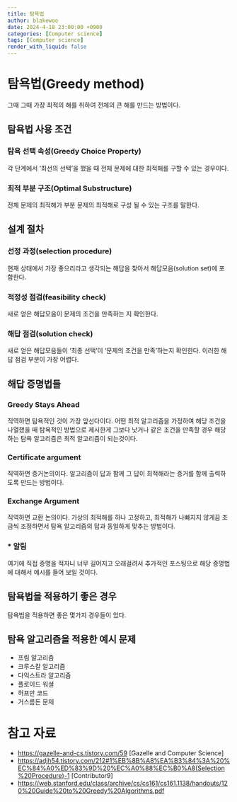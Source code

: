 ```yaml
---
title: 탐욕법
author: blakewoo
date: 2024-4-18 23:00:00 +0900
categories: [Computer science]
tags: [Computer science]
render_with_liquid: false
---
```


# 탐욕법(Greedy method)
그때 그때 가장 최적의 해를 취하여 전체의 큰 해를 만드는 방법이다.


## 탐욕법 사용 조건

### 탐욕 선택 속성(Greedy Choice Property)
각 단계에서 ‘최선의 선택’을 했을 때 전체 문제에 대한 최적해를 구할 수 있는 경우이다.

### 최적 부분 구조(Optimal Substructure)
전체 문제의 최적해가 부분 문제의 최적해로 구성 될 수 있는 구조를 말한다.


## 설계 절차
### 선정 과정(selection procedure)
현재 상태에서 가장 좋으리라고 생각되는 해답을 찾아서 
해답모음(solution set)에 포함한다.

### 적정성 점검(feasibility check)
새로 얻은 해답모음이 문제의 조건을 만족하는 지 확인한다.

### 해답 점검(solution check)
새로 얻은 해답모음들이 ‘최종 선택’이 ‘문제의 조건을 만족’하는지 확인한다.
이러한 해답 점검 부분이 가장 어렵다.

## 해답 증명법들
### Greedy Stays Ahead
직역하면 탐욕적인 것이 가장 앞선다이다. 어떤 최적 알고리즘을 가정하여
해당 조건을 나열했을 때 탐욕적인 방법으로 제시한게 그보다 낫거나 같은 조건을 만족할 경우
해당하는 탐욕 알고리즘은 최적 알고리즘이 되는것이다.

### Certificate argument
직역하면 증거논의이다. 알고리즘이 답과 함께 그 답이 최적해라는 증거를 함께 출력하도록 만드는 방법이다.

### Exchange Argument
직역하면 교환 논의이다. 가상의 최적해를 하나 고정하고, 최적해가 나빠지지 않게끔 조금씩
조정하면서 탐욕 알고리즘의 답과 동일하게 맞추는 방법이다.


### * 알림
여기에 직접 증명을 적자니 너무 길어지고 오래걸려서 추가적인 포스팅으로 
해당 증명법에 대해서 예시를 들어 보일 것이다.


## 탐욕법을 적용하기 좋은 경우
탐욕법을 적용하면 좋은 몇가지 경우들이 있다.

## 탐욕 알고리즘을 적용한 예시 문제
- 프림 알고리즘
- 크루스칼 알고리즘
- 다익스트라 알고리즘
- 플로이드 워셜
- 허프만 코드  
- 거스름돈 문제


# 참고 자료
- https://gazelle-and-cs.tistory.com/59 [Gazelle and Computer Science]
- https://adjh54.tistory.com/212#1%EB%8B%A8%EA%B3%84%3A%20%EC%84%A0%ED%83%9D%20%EC%A0%88%EC%B0%A8(Selection%20Procedure)-1 [Contributor9]
- https://web.stanford.edu/class/archive/cs/cs161/cs161.1138/handouts/120%20Guide%20to%20Greedy%20Algorithms.pdf

